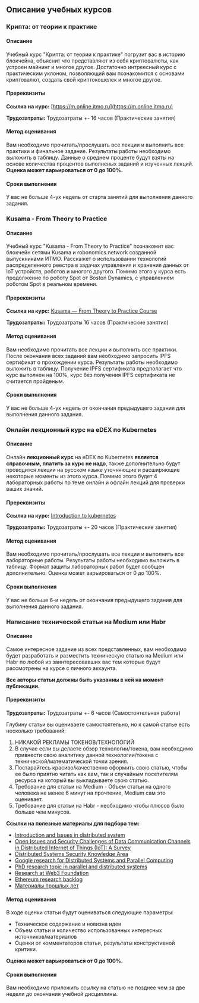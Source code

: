 ## Описание учебных курсов

### Крипта: от теории к практике
#### Описание
Учебный курс "Крипта: от теории к практике" погрузит вас в историю блокчейна, объяснит что представляют из себя криптовалюты, как устроен майнинг и многое другое.
Достаточно интреесный курс с практическим уклоном, позволяющий вам познакомится с основами криптовалют, создать свой криптокошелек и многое другое.

#### Пререквизиты
**Ссылка на курс:** [https://m.online.itmo.ru](https://m.online.itmo.ru)

**Трудозатраты:** Трудозатраты +- 16 часов (Практические занятия)

#### Метод оценивания
Вам необходимо прочитать/прослушать все лекции и выполнить все практики и финальное задание. Результаты работы необходимо выложить в таблицу. Данные о среднем проценте будут взяты на основе количества процентов выполненых заданий и изученных лекций.
**Оценка может варьироваться от 0 до 100%.**

#### Сроки выполнения
У вас не больше 4-ух недель от старта занятий для выполнения данного задания. 

### Kusama - From Theory to Practice
#### Описание
Учебный курс "Kusama - From Theory to Practice" познакомит вас блокчейн сетями Kusama и robonomics.network созданной выпускниками ИТМО. Расскажет о использовании технологий распределенного реестра в задачах управления и хранения данных от IoT устройств, роботов и многого другого. Помимо этого у курса есть продолжение по роботу Spot от Boston Dynamics, с управлением роботом Spot в реальном времени.

#### Пререквизиты
**Ссылка на курс:** [Kusama — From Theory to Practice Course](https://kap2fox.github.io/kusama.practice/en/learn/kusama-theory-practice/overview/)

**Трудозатраты:**  Трудозатраты 16 часов (Практические занятия)

#### Метод оценивания
Вам необходимо прочитать все лекции и выполнить все практики. После окончания всех заданий вам необходимо запросить IPFS сертификат о прохождении курса. Результаты работы необходимо выложить в таблицу. Получение IPFS сертификата предполагает что курс выполнен на 100%, курс без получения IPFS сертификата не считается пройденым.

#### Сроки выполнения
У вас не больше 4-ух недель от окончания предыдущего задания для выполнения данного задания. 

### Онлайн лекционный курс на eDEX по Kubernetes
#### Описание
Онлайн **лекционный курс** на eDEX по Kubernetes **является справочным, платить за курс не надо**, также дополнительно будут проводится лекции на русском языке уточняющие и расширяющие некоторые моменты из этого курса. Помимо этого будет 4 лабораторных работы по теме онлайн и офлайн лекций для проверки ваших знаний.
#### Пререквизиты
**Ссылка на курс:** [Introduction to kubernetes](https://www.edx.org/course/introduction-to-kubernetes)

**Трудозатраты:** Трудозатраты +- 20 часов (Практические занятия)

#### Метод оценивания
Вам необходимо прочитать/прослушать все лекции и выполнить все лабораторные работы. Результаты работы необходимо выложить в таблицу. Формат защиты лабораторных работ будет сообщен дополнительно.
Оценка может варьироваться от 0 до 100%.

#### Сроки выполнения
У вас не больше 6-и недель от окончания предыдущего задания для выполнения данного задания. 

### Написание технической статьи на Medium или Habr
#### Описание
Самое интересное задание из всех представленных, вам необходимо будет разработать и разместить техническую статью на Medium или Habr по любой из заинтересовавших вас тем которые будут рассмотрены на курсе с личного аккаунта.

**Все авторы статьи должны быть указанны в ней на момент публикации.**

#### Пререквизиты

**Трудозатраты:** Трудозатраты +- 6 часов (Самостоятельная работа)

Глубину статьи вы оцениваете самостоятельно, но к самой статье есть несколько требований:

1. НИКАКОЙ РЕКЛАМЫ ТОКЕНОВ/ТЕХНОЛОГИЙ
2. В случае если вы делаете обзор технологии/токена, вам необходимо привнести свою аналитику данной технологии/токена с технической/математической точки зрения.
3. Постарайтесь красиво/качественно оформить свою статью, чтобы ее было приятно читать как вам, так и случайным посетителям ресурса на который вы выкладываете свою статью.
4. Требование для статьи на Medium - Объем статьи на одного человека не менее 6 минут на прочтение, Medium сам это оценивает.
5. Требование для статьи на Habr - необходимо чтобы плюсов было больше чем минусов.

**Ссылки на полезные материалы для подбора тем:**    
- [Introduction and Issues in distributed system](https://ds.cs.luc.edu/issues/issues.html)    
- [Open Issues and Security Challenges of Data Communication Channels in Distributed Internet of Things (IoT): A Survey](https://www.researchgate.net/publication/322814035_Open_Issues_and_Security_Challenges_of_Data_Communication_Channels_in_Distributed_Internet_of_Things_IoT_A_Survey)   
- [Distributed Systems Security Knowledge Area](https://www.cybok.org/media/downloads/Distributed_Systems_Security_issue_1.0.pdf)   
- [Google research for Distributed Systems and Parallel Computing](https://research.google/research-areas/distributed-systems-and-parallel-computing/)   
- [PhD research topic in parallel and distributed systems](https://phdprojects.org/phd-research-topic-parallel-distributed-systems/)   
- [Research at Web3 Foundation](https://research.web3.foundation/en/latest/index.html)   
- [Ethereum research backlog](https://notes.ethereum.org/@ethsg/rkxpeG0ff?type=view)   
- [Материалы прошлых лет](https://itmo-ict-faculty.github.io/introduction-to-distributed-technologies/student_case/itmo2022_2023/itmo2022_2023/)

#### Метод оценивания
В ходе оценки статьи будут оцениваться следующие параметры:

- Техническое содержание и новизна идеи
- Объем статьи и количество  использованных интересных источников/материалов
- Оценки от комментаторов статьи, результаты конструктивной критики.

**Оценка может варьироваться от 0 до 100%.**

#### Сроки выполнения
Вам необходимо приложить ссылку на статью не позднее чем за две недели до окончания учебной дисциплины. 
